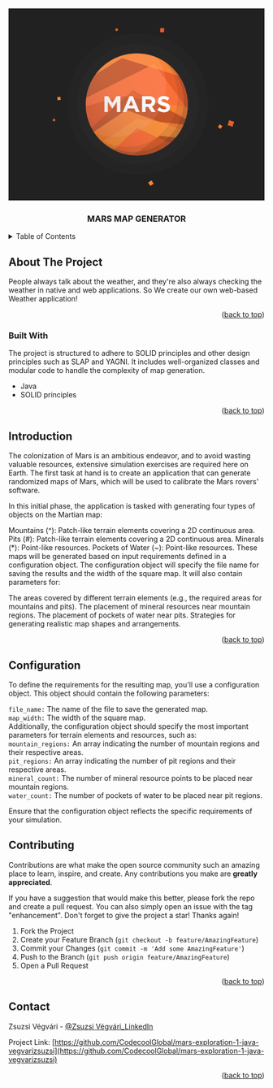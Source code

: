 <a name="readme-top"></a>


<!-- PROJECT LOGO -->
<br />
<div align="center">

![Mars](https://github.com/CodecoolGlobal/mars-exploration-1-java-vegvarizsuzsi/blob/development/src/main/resources/mars.png)

<h3 align="center">MARS MAP GENERATOR</h3>
</div>



<!-- TABLE OF CONTENTS -->
<details>
  <summary>Table of Contents</summary>
  <ol>
    <li>
      <a href="#about-the-project">About The Project</a>
      <ul>
        <li><a href="#built-with">Built With</a></li>
      </ul>
    </li>
    <li>
      <a href="#getting-started">Getting Started</a>
      <ul>        
        <li><a href="#installation">Installation</a></li>
      </ul>
    </li>
    <li><a href="#features">Features</a></li>   
    <li><a href="#contributing">Contributing</a></li>
    <li><a href="#contact">Contact</a></li>    
  </ol>
</details>



<!-- ABOUT THE PROJECT -->
## About The Project

People always talk about the weather, and they're also always checking the weather in native and web applications. So We create our own web-based Weather application!
<p align="right">(<a href="#readme-top">back to top</a>)</p>



### Built With

The project is structured to adhere to SOLID principles and other design principles such as SLAP and YAGNI. It includes well-organized classes and modular code to handle the complexity of map generation.

* Java
* SOLID principles



<p align="right">(<a href="#readme-top">back to top</a>)</p>


<!-- INTRODUCTION -->
## Introduction

The colonization of Mars is an ambitious endeavor, and to avoid wasting valuable resources, extensive simulation exercises are required here on Earth. The first task at hand is to create an application that can generate randomized maps of Mars, which will be used to calibrate the Mars rovers' software.

In this initial phase, the application is tasked with generating four types of objects on the Martian map:

Mountains (^): Patch-like terrain elements covering a 2D continuous area.
Pits (#): Patch-like terrain elements covering a 2D continuous area.
Minerals (*): Point-like resources.
Pockets of Water (~): Point-like resources.
These maps will be generated based on input requirements defined in a configuration object. The configuration object will specify the file name for saving the results and the width of the square map. It will also contain parameters for:

The areas covered by different terrain elements (e.g., the required areas for mountains and pits).
The placement of mineral resources near mountain regions.
The placement of pockets of water near pits.
Strategies for generating realistic map shapes and arrangements.

<p align="right">(<a href="#readme-top">back to top</a>)</p>

## Configuration
To define the requirements for the resulting map, you'll use a configuration object. This object should contain the following parameters:

`file_name:` The name of the file to save the generated map.  
`map_width:` The width of the square map.  
Additionally, the configuration object should specify the most important parameters for terrain elements and resources, such as:  
`mountain_regions:` An array indicating the number of mountain regions and their respective areas.  
`pit_regions:` An array indicating the number of pit regions and their respective areas.  
`mineral_count:` The number of mineral resource points to be placed near mountain regions.  
`water_count:` The number of pockets of water to be placed near pit regions. 


Ensure that the configuration object reflects the specific requirements of your simulation.


<!-- CONTRIBUTING -->
## Contributing

Contributions are what make the open source community such an amazing place to learn, inspire, and create. Any contributions you make are **greatly appreciated**.

If you have a suggestion that would make this better, please fork the repo and create a pull request. You can also simply open an issue with the tag "enhancement".
Don't forget to give the project a star! Thanks again!

1. Fork the Project
2. Create your Feature Branch (`git checkout -b feature/AmazingFeature`)
3. Commit your Changes (`git commit -m 'Add some AmazingFeature'`)
4. Push to the Branch (`git push origin feature/AmazingFeature`)
5. Open a Pull Request

<p align="right">(<a href="#readme-top">back to top</a>)</p>


<!-- CONTACT -->
## Contact

Zsuzsi Végvári - [@Zsuzsi Végvári_LinkedIn](https://www.linkedin.com/in/zsuzsiv%C3%A9gv%C3%A1ri/)


Project Link: [https://github.com/CodecoolGlobal/mars-exploration-1-java-vegvarizsuzsi](https://github.com/CodecoolGlobal/mars-exploration-1-java-vegvarizsuzsi)

<p align="right">(<a href="#readme-top">back to top</a>)</p>

[def]: https://developer.mozilla.org/static/img/web-docs-sprite.22a6a085fc69.png

